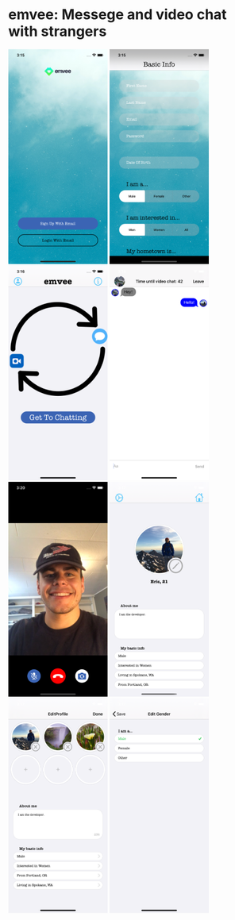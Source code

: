 # emvee: Messege and video chat with strangers
<img src="readme_images/welcomeScreen.png" width="200" > <img src="readme_images/signUpScreen.png" width="200" >
<img src="readme_images/homeScreen.png" width="200" >
<img src="readme_images/textChatScreen.png" width="200" >
<img src="readme_images/videoChatScreen.png" width="200" >
<img src="readme_images/profileScreen.png" width="200" >
<img src="readme_images/editProfileScreen.png" width="200" >
<img src="readme_images/editGenderScreen.png" width="200" >
